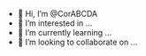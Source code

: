 - 👋 Hi, I’m @CorABCDA
- 👀 I’m interested in ...
- 🌱 I’m currently learning ...
- 💞️ I’m looking to collaborate on ...

<!---
CorABCDA/CorABCDA is a ✨ special ✨ repository because its `README.md` (this file) appears on your GitHub profile.
You can click the Preview link to take a look at your changes.
---
